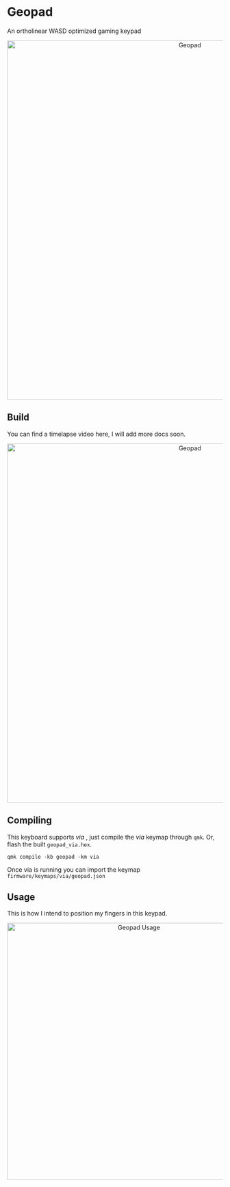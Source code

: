 # Geopad

An ortholinear WASD optimized gaming keypad

<div align="center">
  <img src="https://i.imgur.com/5DrMXtA.jpg" alt="Geopad" width="838"/>
</div>

## Build
You can find a timelapse video here, I will add more docs soon.

<div align="center">
  <a href="https://www.youtube.com/watch?v=PCCydjU7Pnk"><img src="https://i.imgur.com/xdoXJ6l.gif" alt="Geopad" width="838"/></a>
</div>

## Compiling

This keyboard supports *via* , just compile the *via* keymap through `qmk`. Or, flash the built `geopad_via.hex`.

```
qmk compile -kb geopad -km via
```
Once via is running you can import the keymap `firmware/keymaps/via/geopad.json`

## Usage

This is how I intend to position my fingers in this keypad.

<div align="center">
  <img src="https://i.imgur.com/ltgV7Dd.png" alt="Geopad Usage" width="600"/>
</div>